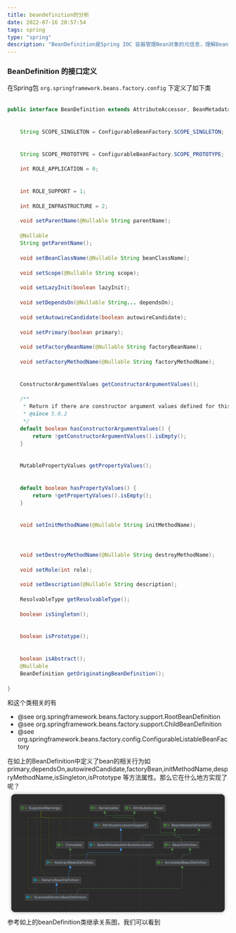 ```yaml
---
title: beandefinition的分析
date: 2022-07-16 20:57:54
tags: spring
type: "spring"
description: "BeanDefinition是Spring IOC 容器管理Bean对象的元信息，理解BeanDefinition对理解Spring的容器行为有很大的帮助。"
---
```



### BeanDefinition 的接口定义

在Spring包
`org.springframework.beans.factory.config`
下定义了如下类
```java

public interface BeanDefinition extends AttributeAccessor, BeanMetadataElement {


	String SCOPE_SINGLETON = ConfigurableBeanFactory.SCOPE_SINGLETON;


	String SCOPE_PROTOTYPE = ConfigurableBeanFactory.SCOPE_PROTOTYPE;
    
	int ROLE_APPLICATION = 0;


	int ROLE_SUPPORT = 1;

	int ROLE_INFRASTRUCTURE = 2;
    
	void setParentName(@Nullable String parentName);

	@Nullable
	String getParentName();
    
	void setBeanClassName(@Nullable String beanClassName);
    
	void setScope(@Nullable String scope);

	void setLazyInit(boolean lazyInit);
    
	void setDependsOn(@Nullable String... dependsOn);
    
	void setAutowireCandidate(boolean autowireCandidate);
    
	void setPrimary(boolean primary);
    
	void setFactoryBeanName(@Nullable String factoryBeanName);
    
	void setFactoryMethodName(@Nullable String factoryMethodName);
    
    
	ConstructorArgumentValues getConstructorArgumentValues();

	/**
	 * Return if there are constructor argument values defined for this bean.
	 * @since 5.0.2
	 */
	default boolean hasConstructorArgumentValues() {
		return !getConstructorArgumentValues().isEmpty();
	}


	MutablePropertyValues getPropertyValues();


	default boolean hasPropertyValues() {
		return !getPropertyValues().isEmpty();
	}


	void setInitMethodName(@Nullable String initMethodName);



	void setDestroyMethodName(@Nullable String destroyMethodName);
    
	void setRole(int role);
    
	void setDescription(@Nullable String description);
    
	ResolvableType getResolvableType();

	boolean isSingleton();


	boolean isPrototype();


	boolean isAbstract();
	@Nullable
	BeanDefinition getOriginatingBeanDefinition();

}

```



和这个类相关的有
* @see org.springframework.beans.factory.support.RootBeanDefinition
* @see org.springframework.beans.factory.support.ChildBeanDefinition
* @see org.springframework.beans.factory.config.ConfigurableListableBeanFactory

在如上的BeanDefinition中定义了bean的相关行为如
primary,dependsOn,autowiredCandidate,factoryBean,initMethodName,despryMethodName,isSingleton,isPrototype
等方法属性。那么它在什么地方实现了呢？
![beanDefinition的实现类](././images/beandefinitions.png)
参考如上的beanDefinition类继承关系图，我们可以看到

